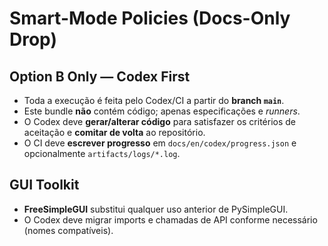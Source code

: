 # Smart-Mode Policies (Docs-Only Drop)

## Option B Only — Codex First
- Toda a execução é feita pelo Codex/CI a partir do **branch `main`**.
- Este bundle **não** contém código; apenas especificações e _runners_.
- O Codex deve **gerar/alterar código** para satisfazer os critérios de aceitação e **comitar de volta** ao repositório.
- O CI deve **escrever progresso** em `docs/en/codex/progress.json` e opcionalmente `artifacts/logs/*.log`.

## GUI Toolkit
- **FreeSimpleGUI** substitui qualquer uso anterior de PySimpleGUI.
- O Codex deve migrar imports e chamadas de API conforme necessário (nomes compatíveis).
